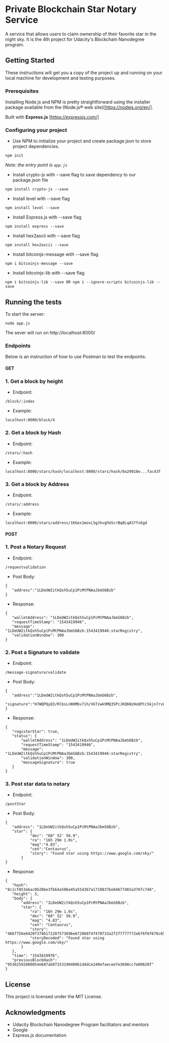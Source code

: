 # Private Blockchain Star Notary Service

A service that allows users to claim ownership of their favorite star in the night sky. It is the 4th project for Udacity's Blockchain Nanodegree program.

## Getting Started

These instructions will get you a copy of the project up and running on your local machine for development and testing purposes.

### Prerequisites

Installing Node.js and NPM is pretty straightforward using the installer package available from the (Node.js® web site)[https://nodejs.org/en/].

Built with **Express.js** [https://expressjs.com/]

### Configuring your project

- Use NPM to initialize your project and create package.json to store project dependencies.
```
npm init
```
*Note: the entry point is `app.js`*
- Install crypto-js with --save flag to save dependency to our package.json file
```
npm install crypto-js --save
```
- Install level with --save flag
```
npm install level --save
```
- Install Express.js with --save flag
```
npm install express --save
```
- Install hex2ascii with --save flag
```
npm install hex2ascii --save
```
- Install bitcoinjs-message with --save flag
```
npm i bitcoinjs-message --save
```
- Install bitcoinjs-lib with --save flag
```
npm i bitcoinjs-lib --save OR npm i --ignore-scripts bitcoinjs-lib --save
```
## Running the tests
To start the server:
```
node app.js
```
The sever will run on http://localhost:8000/

### Endpoints
Below is an instruction of how to use Postman to test the endpoints:
#### GET
### 1. Get a block by height
 - Endpoint:
 ```
 /block/:index
 ```
 - Example:
 ```
 localhost:8000/block/4
 ```
### 2. Get a block by Hash
 - Endpoint:
 ```
 /stars/:hash
 ```
 - Example: 
 ```
 localhost:8000/stars/hash/localhost:8000/stars/hash/0a29018e...fac43f
 ```
### 3. Get a block by Address
 - Endpoint:
 ```
 /stars/:address
 ```
 - Example: 
 ```
 localhost:8000/stars/address/1KGex1mosL5gJhvghUScrBq8LqA37fs6gd
 ```
#### POST
### 1. Post a Notary Request
 - Endpoint:
 ```
 /requestvalidation
 ```
 - Post Body:
 ```
 {
	"address":"1LDeUW2itkQsh5uCp1PcMtPNAaJbmS6Bzb"
 }
 ```
 - Response:
 ```
 {
    "walletAddress": "1LDeUW2itkQsh5uCp1PcMtPNAaJbmS6Bzb",
    "requestTimeStamp": "1543419946",
    "message": "1LDeUW2itkQsh5uCp1PcMtPNAaJbmS6Bzb:1543419946:starRegistry",
    "validationWindow": 300
}
 ```
### 2. Post a Signature to validate
 - Endpoint:
 ```
 /message-signature/validate
 ```
 - Post Body:
 ```
{
	"address":"1LDeUW2itkQsh5uCp1PcMtPNAaJbmS6Bzb",
	"signature":"H7WQPQyQ3/RlbsLnN9Mbv7ih/VkTzwk9MQ3SPcJKQ6NzHoQPCcSkjn7rv8cTkhtd8Qgo3FPuWoPc9LMjiQEkIsM="
}
 ```
 - Response:
 ```
{
    "registerStar": true,
    "status": {
        "walletAddress": "1LDeUW2itkQsh5uCp1PcMtPNAaJbmS6Bzb",
        "requestTimeStamp": "1543419946",
        "message": "1LDeUW2itkQsh5uCp1PcMtPNAaJbmS6Bzb:1543419946:starRegistry",
        "validationWindow": 300,
        "messageSignature": true
    }
}
 ```
### 3. Post star data to notary
- Endpoint:
 ```
/postStar
 ```
 - Post Body:
 ```
{
	"address": "1LDeUW2itkQsh5uCp1PcMtPNAaJbmS6Bzb",
    "star": {
            "dec": "68° 52' 56.9",
            "ra": "16h 29m 1.0s",
            "mag":"4.83",
            "cen":"Centaurus",
            "story": "Found star using https://www.google.com/sky/"
        }
}
 ```
 - Response:
 ```
{
    "hash": "8c1cf853ebac0b20be3fb64a506e45a554367a1710837be84677465a376fc746",
    "height": 3,
    "body": {
        "address": "1LDeUW2itkQsh5uCp1PcMtPNAaJbmS6Bzb",
        "star": {
            "ra": "16h 29m 1.0s",
            "dec": "68° 52' 56.9",
            "mag": "4.83",
            "cen": "Centaurus",
            "story": "466f756e642073746172207573696e672068747470733a2f2f7777772e676f6f676c652e636f6d2f736b792f",
            "storyDecoded": "Found star using https://www.google.com/sky/"
        }
    },
    "time": "1543419976",
    "previousBlockHash": "95362592800054e687ab9715319048061d4dce240efaecee7e3698cc7e00620f"
}
 ```

## License
This project is licensed under the MIT License.

## Acknowledgments
* Udacity Blockchain Nanodegree Program facilitators and mentors
* Google
* Express.js documentation